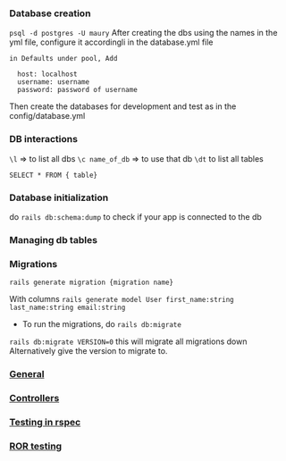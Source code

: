 ### Database creation
`psql -d postgres -U maury`
 After creating the dbs using the names in the yml file, configure it accordingli in the database.yml file
```
in Defaults under pool, Add

  host: localhost
  username: username
  password: password of username
  ```
Then create the databases for development and test as in the config/database.yml
### DB interactions

 `\l` => to list all dbs
 `\c name_of_db` => to use that db
 `\dt` to list all tables


 `SELECT * FROM { table}`

### Database initialization
 do `rails db:schema:dump` to check if your app is connected to the db

 ### Managing db tables

### Migrations

`rails generate migration {migration name}`

With columns
`rails generate model User first_name:string last_name:string email:string`

- To run the migrations, do 
`rails db:migrate`

`rails db:migrate VERSION=0` this will migrate all migrations down
Alternatively give the version to migrate to.


### [General](README.md)

### [Controllers](controllers.md)

### [Testing in rspec](testing.md)

### [ROR testing](ror-testing.md)
